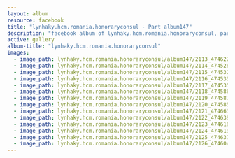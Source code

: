 ```yaml
---
layout: album
resource: facebook
title: "lynhaky.hcm.romania.honoraryconsul - Part album147"
description: "facebook album of lynhaky.hcm.romania.honoraryconsul, part album147."
active: gallery
album-title: "lynhaky.hcm.romania.honoraryconsul"
images:
  - image_path: lynhaky.hcm.romania.honoraryconsul/album147/2113_474622731_1151848789632413_5174246745026242865_n.jpg
  - image_path: lynhaky.hcm.romania.honoraryconsul/album147/2114_474528333_1151848779632414_440939992273422053_n.jpg
  - image_path: lynhaky.hcm.romania.honoraryconsul/album147/2115_474532913_1151848786299080_4806901917106596577_n.jpg
  - image_path: lynhaky.hcm.romania.honoraryconsul/album147/2116_474535971_1151848666299092_8911276929234494626_n.jpg
  - image_path: lynhaky.hcm.romania.honoraryconsul/album147/2117_474535429_1151848769632415_7203543261539045569_n.jpg
  - image_path: lynhaky.hcm.romania.honoraryconsul/album147/2118_474586716_1151848646299094_6208408405737228581_n.jpg
  - image_path: lynhaky.hcm.romania.honoraryconsul/album147/2119_474587191_1151848699632422_653982618574997545_n.jpg
  - image_path: lynhaky.hcm.romania.honoraryconsul/album147/2120_474585601_1151848659632426_4490256665291068361_n.jpg
  - image_path: lynhaky.hcm.romania.honoraryconsul/album147/2121_474663454_1151848672965758_932760982057517844_n.jpg
  - image_path: lynhaky.hcm.romania.honoraryconsul/album147/2122_474639010_1151848649632427_3149132517776333246_n.jpg
  - image_path: lynhaky.hcm.romania.honoraryconsul/album147/2123_474618582_1151848679632424_627290985346288556_n.jpg
  - image_path: lynhaky.hcm.romania.honoraryconsul/album147/2124_474619879_1151848689632423_4481530503086105468_n.jpg
  - image_path: lynhaky.hcm.romania.honoraryconsul/album147/2125_474637295_1151848656299093_700110619594301187_n.jpg
  - image_path: lynhaky.hcm.romania.honoraryconsul/album147/2126_474604426_1151847402965885_7630872037156787009_n.jpg
---
```

